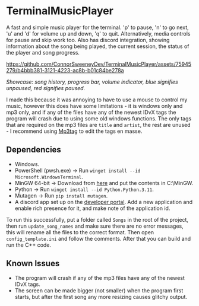 # TerminalMusicPlayer

A fast and simple music player for the terminal. 'p' to pause, 'n' to go next, 'u' and 'd' for volume up and down, 'q' to quit. Alternatively, media controls for pause and skip work too.
Also has discord integration, showing information about the song being played, the current session, the status of the player and song progress.

https://github.com/ConnorSweeneyDev/TerminalMusicPlayer/assets/75945279/b4bbb381-3121-4223-ac8b-b01c84be278a

*Showcase: song history, progress bar, volume indicator, blue signifies unpaused, red signifies paused.*

I made this because it was annoying to have to use a mouse to control my music, however this does have some limitations - it is
windows only and mp3 only, and if any of the files have any of the newest IDvX tags the program will crash due to using some old 
windows functions. The only tags that are required on the mp3 files are `title` and `artist`, the rest are unused - I recommend using
[Mp3tag](https://www.mp3tag.de/en/download.html) to edit the tags en masse.

## Dependencies
- Windows.
- PowerShell (pwsh.exe) &rightarrow; Run `winget install --id Microsoft.WindowsTerminal`.
- MinGW 64-bit &rightarrow; Download from [here](winlibs.com) and put the contents in C:\MinGW.
- Python &rightarrow; Run `winget install --id Python.Python.3.11`.
- Mutagen &rightarrow; Run `pip install mutagen`.
- A discord app set up on the [developer portal](https://discord.com/developers/applications). Add a new application and enable rich presence
  for it, and make note of the application id.

To run this successfully, put a folder called `Songs` in the root of the project, then run `update_song_names` and make sure there
are no error messages, this will rename all the files to the correct format. Then open `config_template.ini` and follow the comments.
After that you can build and run the C++ code.

## Known Issues
- The program will crash if any of the mp3 files have any of the newest IDvX tags.
- The screen can be made bigger (not smaller) when the program first starts, but after the first song any more resizing causes glitchy output.
